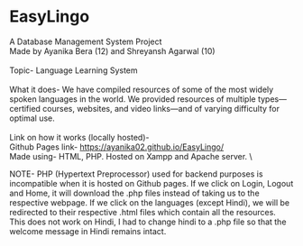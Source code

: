 # EasyLingo
A Database Management System Project \
Made by Ayanika Bera (12) and Shreyansh Agarwal (10) \
\
Topic- Language Learning System \
\
What it does- We have compiled resources of some of the most widely spoken languages in the world. We provided resources of multiple types—certified courses, websites, and video links—and of varying difficulty for optimal use. \
\
Link on how it works (locally hosted)-    \
Github Pages link- https://ayanika02.github.io/EasyLingo/
\
Made using- HTML, PHP. Hosted on Xampp and Apache server. \

NOTE- PHP (Hypertext Preprocessor) used for backend purposes is incompatible when it is hosted on Github pages. If we click on Login, Logout and Home, it will download the .php files instead of taking us to the respective webpage. If we click on the languages (except Hindi), we will be redirected to their respective .html files which contain all the resources. This does not work on Hindi, I had to change hindi to a .php file so that the welcome message in Hindi remains intact. 
